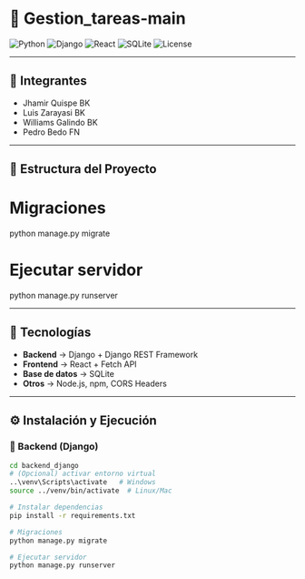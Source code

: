 # 📌 Gestion_tareas-main

![Python](https://img.shields.io/badge/Python-3.10+-blue?logo=python)
![Django](https://img.shields.io/badge/Django-REST%20Framework-green?logo=django)
![React](https://img.shields.io/badge/React-18-blue?logo=react)
![SQLite](https://img.shields.io/badge/SQLite-Database-lightgrey?logo=sqlite)
![License](https://img.shields.io/badge/License-MIT-yellow)

---

## 👥 Integrantes
- Jhamir Quispe BK  
- Luis Zarayasi BK  
- Williams Galindo BK  
- Pedro Bedo FN  

---

## 📂 Estructura del Proyecto


# Migraciones
python manage.py migrate

# Ejecutar servidor
python manage.py runserver

---

## 🚀 Tecnologías
- **Backend** → Django + Django REST Framework  
- **Frontend** → React + Fetch API  
- **Base de datos** → SQLite  
- **Otros** → Node.js, npm, CORS Headers  

---

## ⚙️ Instalación y Ejecución

### 🔹 Backend (Django)
```bash
cd backend_django
# (Opcional) activar entorno virtual
..\venv\Scripts\activate   # Windows
source ../venv/bin/activate  # Linux/Mac

# Instalar dependencias
pip install -r requirements.txt

# Migraciones
python manage.py migrate

# Ejecutar servidor
python manage.py runserver
